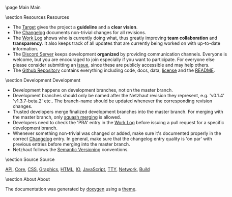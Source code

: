 \page Main Main

<div style="width:700px;">

\section Resources Resources

* The [Target](Target.html) gives the project a **guideline** and a **clear vision**.     
* The [Changelog](Changelog.html) documents non-trivial changes for all revisions.  
* The [Work Log](https://docs.google.com/document/d/e/2PACX-1vQz61VU6MCuYPH89Aygo6a45UfSqIRGR_mkZMOD7HbghzJxobEOpKuPpgFC_kHIjWVyHnwhxZvMwHCG/pub) shows who is currently doing what, thus greatly improving **team collaboration** and **transparency**. 
It also keeps track of all updates that are currently being worked on with up-to-date information.    
* The [Discord Server](https://discord.gg/tXyuZpm) keeps development **organized** by providing communication channels. 
Everyone is welcome, but you are encouraged to join especially if you want to participate.
For everyone else please consider submitting an [issue](https://github.com/DajoFrey/Netzhaut/issues/new), since these are publicly accessible and may help others.
* The [Github Repository](https://github.com/DajoFrey/Netzhaut) contains everything including code, docs, data, [license](https://github.com/DajoFrey/Netzhaut/blob/master/LICENSE.txt) and the [README](https://github.com/DajoFrey/Netzhaut/blob/master/README.md).  

\section Development Development

* Development happens on development branches, not on the master branch.  
* Development branches should only be named after the Netzhaut revision they represent, e.g. 'v0.1.4' 'v1.3.7-beta.2' etc.. 
The branch-name should be updated whenever the corresponding revision changes.  
* Trusted developers merge finalized development branches into the master branch. For merging with the master branch, only [squash merging](https://stackoverflow.com/questions/5308816/how-to-use-git-merge-squash) is allowed.  
* Developers need to check the 'PRA' entry in the [Work Log](https://docs.google.com/document/d/e/2PACX-1vQz61VU6MCuYPH89Aygo6a45UfSqIRGR_mkZMOD7HbghzJxobEOpKuPpgFC_kHIjWVyHnwhxZvMwHCG/pub) before issuing a pull request for a specific development branch.   
* Whenever something non-trivial was changed or added, make sure it's documented properly in the correct [Changelog](Changelog.html) entry. 
In general, make sure that the changelog entry quality is 'on par' with previous entries before merging into the master branch.
* Netzhaut follows the [Semantic Versioning](https://semver.org/) conventions.  

\section Source Source

[API](group__API.html), [Core](group__Core.html), [CSS](group__CSS.html), [Graphics](group__Graphics.html), [HTML](group__HTML.html), [IO](group__IO.html), [JavaScript](group__JS.html), [TTY](group__TTY.html), [Network](group__Network.html), [Build](group__Build.html)

\section About About

The documentation was generated by [doxygen](http://www.doxygen.nl/) using a [theme](https://github.com/MaJerle/doxygen-dark-theme).  

</div>
